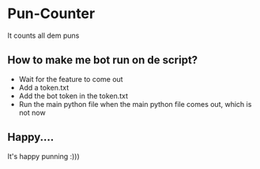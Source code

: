 # Pun-Counter
It counts all dem puns


## How to make me bot run on de script?
- Wait for the feature to come out
- Add a token.txt
- Add the bot token in the token.txt
- Run the main python file when the main python file comes out, which is not now


## Happy....
It's happy punning :)))